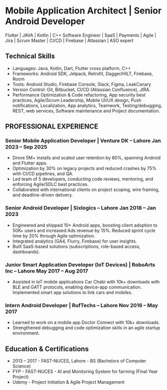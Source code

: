 # Mobile Application Architect | Senior Android Developer

Flutter | JAVA | Kotlin | C++ Software Engineer | SaaS | Payments | 
Agile | Jira | Scrum Master | CI/CD | Firebase | Atlassian | ASO expert

## Technical Skills
- Languages: Java, Kotlin, Dart, Flutter cross platform, C++
- Frameworks: Android SDK, Jetpack, Retrofit, Dagger/HILT, Firebase, Room
- Tools: Android Studio, Firebase Console, Slack, Figma, LeakCanary
- Version Control: Git, Bitbucket, CI/CD (Atlassian Confluence), JIRA.
- Performance Optimization & Code refactoring, App security best practices, Agile/Scrum Leadership, Mobile UI/UX design, Push notifications, Localization, App analytics, Teamwork, Testing/debugging, REST, web services, Software maintenance and Project documentation.


## PROFESSIONAL EXPERIENCE

### Senior Mobile Application Developer | Venture DK – Lahore Jan 2023 – Sep 2025

- Drove 5M+ installs and scaled user retention by 80%, spanning Android and Flutter apps.
- Optimization by 30% on legacy projects and reduced crashes by 75% with CI/CD pipelines, and QA.
- Led team of 5 developers, conducting code reviews, mentoring, and enforcing Agile/SDLC best practices.
- Collaborated with international clients on project scoping, wire framing, and deadline-driven delivery.

 
### Senior Android Developer | Sixlogics – Lahore Jan 2018 – Jan 2023

- Engineered and shipped 10+ Android apps, boosting client adoption to 50K+ users and increased Ads revenue by 15%. Reduced sprint cycle time by 20% through Agile optimization.
- Integrated analytics (GA4, Flurry, Firebase) for user insights.
- Built SaaS-based solutions (subscriptions, role-based access, dashboards).


### Junior Smart Application Developer (IoT Devices) | RoboArts Inc – Lahore May 2017 – Aug 2017

- Assisted in IoT mobile applications Car Chabi with 10k+ downloads with BLE and GATT protocols, enabling device-app communication. Implemented smart app solutions to link cars and mobiles.


### Intern Android Developer | RufTechs – Lahore  Nov 2016 – May 2017

- Learned to work on a mobile app Doctor Connect with 10k+ downloads.
- Strengthened debugging and code optimization skills in an agile startup environment.


## Education & Certifications

- 2013 – 2017 - FAST-NUCES, Lahore - BS (Bachelors of Computer Science)        
- FYP - FAST-NUCES - AI and Monitoring System for farming (Final Year Project)      
- Udemy - Project Initiation & Agile Project Management                  



